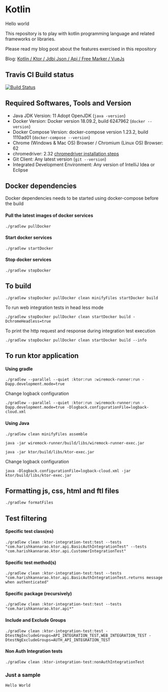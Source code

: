 # Kotlin

Hello world

This repository is to play with kotlin programming language and related frameworks or libraries.

Please read my blog post about the features exercised in this repository

Blog: [Kotlin / Ktor / Jdbi Json / Api / Free Marker / VueJs](https://blogs.harishkannarao.com/2019/06/kotlin-ktor-jdbi-json-api-free-marker.html)

## Travis CI Build status
[![Build Status](https://travis-ci.org/harishkannarao/kotlin.svg?branch=master)](https://travis-ci.org/harishkannarao/kotlin)

## Required Softwares, Tools and Version
* Java JDK Version: 11 Adopt OpenJDK (`java -version`)
* Docker Version: Docker version 18.09.2, build 6247962 (`docker --version`)
* Docker Compose Version: docker-compose version 1.23.2, build 1110ad01 (`docker-compose --version`)
* Chrome (Windows & Mac OS) Browser / Chromium (Linux OS) Browser: 62
* chromedriver: 2.32 [chromedriver installation steps](https://blogs.harishkannarao.com/2018/01/installing-chromedriver-for-selenium.html)
* Git Client: Any latest version (`git --version`)
* Integrated Development Environment: Any version of IntelliJ Idea or Eclipse

## Docker dependencies
Docker dependencies needs to be started using docker-compose before the build

#### Pull the latest images of docker services

    ./gradlew pullDocker
    
#### Start docker services

    ./gradlew startDocker
    
#### Stop docker services

    ./gradlew stopDocker
  
  
## To build

    ./gradlew stopDocker pullDocker clean minifyFiles startDocker build
    
To run web integration tests in head less mode

    ./gradlew stopDocker pullDocker clean startDocker build -DchromeHeadless=true
    
To print the http request and response during integration test execution

    ./gradlew stopDocker pullDocker clean startDocker build --info
    

## To run ktor application

#### Using gradle

    ./gradlew --parallel --quiet :ktor:run :wiremock-runner:run -Dapp.development.mode=true
    
Change logback configuration

    ./gradlew --parallel --quiet :ktor:run :wiremock-runner:run -Dapp.development.mode=true -Dlogback.configurationFile=logback-cloud.xml
    
#### Using Java

    ./gradlew clean minifyFiles assemble
    
    java -jar wiremock-runner/build/libs/wiremock-runner-exec.jar
    
    java -jar ktor/build/libs/ktor-exec.jar

Change logback configuration

    java -Dlogback.configurationFile=logback-cloud.xml -jar ktor/build/libs/ktor-exec.jar   
    
## Formatting js, css, html and ftl files

    ./gradlew formatFiles
    
## Test filtering

#### Specific test class(es)

    ./gradlew clean :ktor-integration-test:test --tests "com.harishkannarao.ktor.api.BasicAuthIntegrationTest" --tests "com.harishkannarao.ktor.api.CustomerIntegrationTest"

#### Specific test method(s)

    ./gradlew clean :ktor-integration-test:test --tests "com.harishkannarao.ktor.api.BasicAuthIntegrationTest.returns message when authenticated"

#### Specific package (recursively)

    ./gradlew clean :ktor-integration-test:test --tests "com.harishkannarao.ktor.api*"

#### Include and Exclude Groups

    ./gradlew clean :ktor-integration-test:test -DtestNgIncludeGroups=API_INTEGRATION_TEST,WEB_INTEGRATION_TEST -DtestNgExcludeGroups=AUTH_API_INTEGRATION_TEST
    
#### Non Auth Integration tests

    ./gradlew clean :ktor-integration-test:nonAuthIntegrationTest
    
### Just a sample

    Hello World